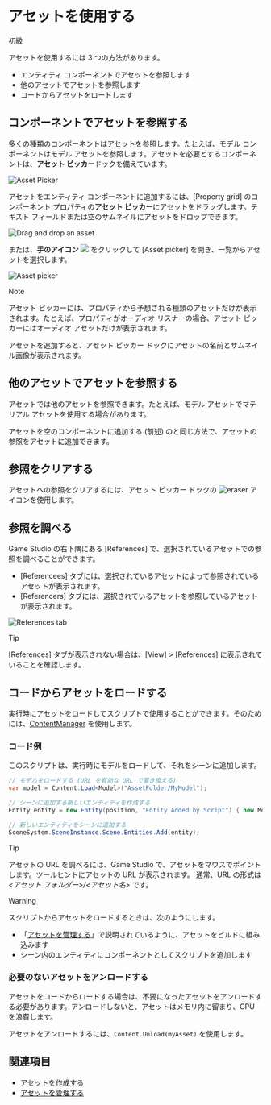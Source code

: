 # アセットを使用する

<span class="label label-doc-level">初級</span>

アセットを使用するには 3 つの方法があります。

* エンティティ コンポーネントでアセットを参照します
* 他のアセットでアセットを参照します
* コードからアセットをロードします

## コンポーネントでアセットを参照する

多くの種類のコンポーネントはアセットを参照します。たとえば、モデル コンポーネントはモデル アセットを参照します。アセットを必要とするコンポーネントは、**アセット ピッカー**ドックを備えています。

![Asset Picker](media/use-assets-asset-picker-dock.png)

アセットをエンティティ コンポーネントに追加するには、[Property grid] のコンポーネント プロパティの**アセット ピッカー**にアセットをドラッグします。テキスト フィールドまたは空のサムネイルにアセットをドロップできます。

![Drag and drop an asset](media/use-assets-drag-and-drop.png)

または、**手のアイコン** ![](media/use-assets-hand-icon.png) をクリックして [Asset picker] を開き、一覧からアセットを選択します。

![Asset picker](media/use-assets-asset-picker.png)

> [!NOTE]
> アセット ピッカーには、プロパティから予想される種類のアセットだけが表示されます。たとえば、プロパティがオーディオ リスナーの場合、アセット ピッカーにはオーディオ アセットだけが表示されます。

アセットを追加すると、アセット ピッカー ドックにアセットの名前とサムネイル画像が表示されます。

## 他のアセットでアセットを参照する

アセットでは他のアセットを参照できます。たとえば、モデル アセットでマテリアル アセットを使用する場合があります。

アセットを空のコンポーネントに追加する (前述) のと同じ方法で、アセットの参照をアセットに追加できます。

## 参照をクリアする

アセットへの参照をクリアするには、アセット ピッカー ドックの ![eraser](media/use-assets-eraser.png) アイコンを使用します。

## 参照を調べる

Game Studio の右下隅にある [References] で、選択されているアセットでの参照を調べることができます。

* [Referencees] タブには、選択されているアセットによって参照されているアセットが表示されます。
* [Referencers] タブには、選択されているアセットを参照しているアセットが表示されます。

![References tab](media/use-assets-references-tab.png)

> [!TIP]
> [References] タブが表示されない場合は、[View] > [References] に表示されていることを確認します。

## コードからアセットをロードする

実行時にアセットをロードしてスクリプトで使用することができます。そのためには、[ContentManager](xref:SiliconStudio.Xenko.Engine.IScriptContext.Content) を使用します。

### コード例
このスクリプトは、実行時にモデルをロードして、それをシーンに追加します。

```cs
// モデルをロードする (URL を有効な URL で置き換える)
var model = Content.Load<Model>("AssetFolder/MyModel");

// シーンに追加する新しいエンティティを作成する
Entity entity = new Entity(position, "Entity Added by Script") { new ModelComponent { Model = model } };

// 新しいエンティティをシーンに追加する
SceneSystem.SceneInstance.Scene.Entities.Add(entity);
```

> [!TIP]
> アセットの URL を調べるには、Game Studio で、アセットをマウスでポイントします。ツールヒントにアセットの URL が表示されます。  通常、URL の形式は *<アセット フォルダー>/<アセット名>* です。

> [!WARNING]
> スクリプトからアセットをロードするときは、次のようにします。
> * 「[アセットを管理する](manage-assets.md)」で説明されているように、アセットをビルドに組み込みます
> * シーン内のエンティティにコンポーネントとしてスクリプトを追加します

### 必要のないアセットをアンロードする

アセットをコードからロードする場合は、不要になったアセットをアンロードする必要があります。アンロードしないと、アセットはメモリ内に留まり、GPU を浪費します。

アセットをアンロードするには、``Content.Unload(myAsset)`` を使用します。

## 関連項目

* [アセットを作成する](create-assets.md)
* [アセットを管理する](manage-assets.md)
